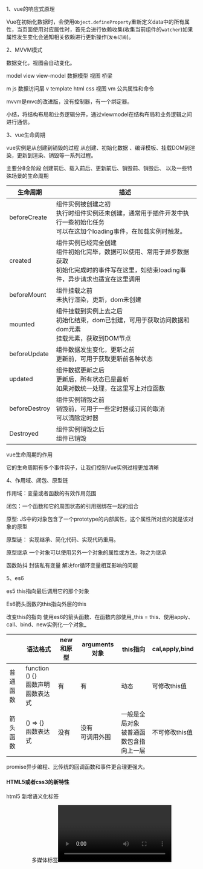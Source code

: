 1、vue的响应式原理

Vue在初始化数据时，会使用`Object.defineProperty`重新定义data中的所有属性，当页面使用对应属性时，首先会进行依赖收集(收集当前组件的`watcher`)如果属性发生变化会通知相关依赖进行更新操作(`发布订阅`)。

2、MVVM模式

数据变化，视图会自动变化。

model		view	view-model
数据模型	视图		桥梁

m		js 数据访问层
v		template html css 视图
vm	公共属性和命令

mvvm是mvc的改进版，没有控制器，有一个绑定器。

小结，将结构布局和业务逻辑分开，通过viewmodel在结构布局和业务逻辑之间进行通信。

3、vue生命周期

vue实例是从创建到销毁的过程
从创建、初始化数据 、编译模板、挂载DOM到渲染，更新到渲染、销毁等一系列过程。

主要分8全阶段
创建前后、载入前后、更新前后、销毁前、销毁后、 以及一些特殊场景的生命周期

|生命周期|描述|
|---|---|
|beforeCreate|组件实例被创建之初<br />执行时组件实例还未创建，通常用于插件开发中执行一些初始化任务<br />可以在这加个loading事件，在加载实例时触发。|
|created|组件实例已经完全创建<br />组件初始化完毕，数据可以使用、常用于异步数据获取<br />初始化完成时的事件写在这里，如结束loading事件，异步请求也适宜在这里调用|
|beforeMount|组件挂载之前<br />未执行渲染，更新，dom未创建|
|mounted|组件挂载到实例上去之后<br />初始化结束，dom已创建，可用于获取访问数据和dom元素<br />挂载元素，获取到DOM节点|
|beforeUpdate|组件数据发生变化，更新之前<br />更新前，可用于获取更新前各种状态|
|updated|组件数据更新之后<br />更新后，所有状态已是最新<br />如果对数统一处理，在这里写上对应函数|
|beforeDestroy|组件实例销毁之前<br />销毁前，可用于一些定时器或订阅的取消<br />可以清除定时器|
|Destroyed|组件实例销毁之后<br />组件已销毁|

vue生命周期的作用

它的生命周期有多个事件钩子，让我们控制Vue实例过程更加清晰

4、作用域、闭包、原型链

作用域：变量或者函数的有效作用范围

闭包：一个函数和它的周围状态的引用捆绑在一起的组合

原型:	JS中的对象包含了一个prototype的内部属性，这个属性所对应的就是该对象的原型

原型链：
实现继承、简化代码、实现代码重用。

原型继承
一个对象可以使用另外一个对象的属性或方法，称之为继承

函数防抖
封装私有变量
解决for循环变量相互影响的问题

5、es6

es5 this指向最后调用它的那个对象

Es6箭头函数的this指向外层的this

改变this的指向
使用es6的箭头函数、在函数内部使用_this = this、使用apply、call、bind、new实例化一个对象_

||语法格式|new和原型|arguments对象|this指向|cal,apply,bind|
|---|---|---|---|---|---|
|普通函数|function () {}<br />函数声明<br />函数表达式|有|有|动态|可修改this值|
|箭头函数|() => {}<br />函数表达式|没有|没有<br />可调用外围|一般是全局对象<br />被普通函数包含指向上一层|不可修改this值|



promise异步编程、比传统的回调函数和事件更合理更强大。



#### HTML5或者css3的新特性

html5 新增语义化标签<header><nav><article><aside><section><footer>
多媒体标签<video><audio>

#### css3
新增选择器，属性选择器、伪类选择器
计算calc()、动画过渡

#### flex

rem em px

#### 块元素有哪些













## New操作符做了什么事情

1、首先创建了一个新对象
2、设置原型，将对象的原型设置为函数的prototype对象







## 原型与原型链

**1、原型是什么**

一个对象，我们也称为prototype为**原型对象**

**原型的作用是什么**

**共享方法**



**2、原型链**

（1）当一个对象查找属性和方法时会从自身查找，如果查找不到则会通过__proto__指向被实例化的构造函数的prototype

（2）隐式原型也是一个对象，是指向我们构造函数的原型

（3）除了最顶层的Object对象没有__proto__，其它所有的对象都有__proto__，这是隐式原型

（4）隐式原型__proto__的作用是让对象通过它来一直往上查找属性或方法，直到找到最顶层的Object的__proto__属性，它的值是null，这个查找的过程就是原型链